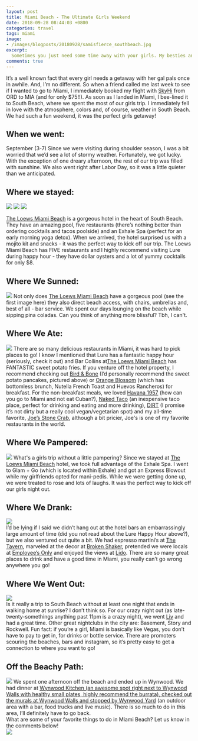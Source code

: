 ```yaml
---
layout: post
title: Miami Beach - The Ultimate Girls Weekend
date: 2018-09-28 08:44:03 +0800
categories: travel
tags: miami
image:
- /images/blogposts/20180928/samisfierce_southbeach.jpg
excerpt:
  Sometimes you just need some time away with your girls. My besties and I were craving some fun in the sun and there's no where better than South Beach!
comments: true
---
```

It’s a well known fact that every girl needs a getaway with her gal pals once in awhile. And, I’m no different. So when a friend called me last week to see if I wanted to go to Miami, I immediately booked my flight with <a href="https://flyskyhi.com/invited/samisfierce" target="blank">SkyHi</a> from ORD to MIA (and for only $75!!). As soon as I landed in Miami, I bee-lined it to South Beach, where we spent the most of our girls trip. I immediately fell in love with the atmosphere, colors and, of course, weather in South Beach. We had such a fun weekend, it was the perfect girls getaway!
<div class="small-space"></div>
<h2>When we went:</h2>
September (3-7)
Since we were visiting during shoulder season, I was a bit worried that we’d see a lot of stormy weather. Fortunately, we got lucky. With the exception of one dreary afternoon, the rest of our trip was filled with sunshine. We also went right after Labor Day, so it was a little quieter than we anticipated.
<div class="small-space"></div>

<h2>Where we stayed:</h2>
<div class="small-space"></div>
<img src="/images/blogposts/20180928/loewsmiami_cheeseboard.jpg">
<img src="/images/blogposts/20180928/samisfierce-loewsbalcony.jpg">
<img src="/images/blogposts/20180928/loews_doubleroom.jpg">
<div class="small-space"></div>

<a href="http://loews.io/samisfierce" target="blank">The Loews Miami Beach</a> is a  gorgeous hotel in the heart of South Beach. They have an amazing pool, five restaurants (there’s nothing better than ordering cocktails and tacos poolside) and an Exhale Spa (perfect for an early morning yoga detox). When we arrived, the hotel surprised us with a mojito kit and snacks - it was the perfect way to kick off our trip. The Loews Miami Beach has FIVE restaurants and I highly recommend visiting Lure during happy hour - they have dollar oysters and a lot of yummy cocktails for only $8.
<div class="small-space"></div>

<h2>Where We Sunned:</h2>
<div class="small-space"></div>
<img src="/images/blogposts/20180928/loewsmiami_beach.jpg">
Not only does <a href="http://loews.io/samisfierce" target="blank">The Loews Miami Beach</a> have a gorgeous pool (see the first image here) they also direct beach access, with chairs, umbrellas and, best of all - bar service. We spent our days lounging on the beach while sipping pina coladas. Can you think of anything more blissful? Tbh, I can't.
<div class="small-space"></div>

<h2>Where We Ate:</h2>
<img src="/images/blogposts/20180928/miami_birdandbone.jpg">
There are so many delicious restaurants in Miami, it was hard to pick places to go! I know I mentioned that Lure has a fantastic happy hour (seriously, check it out) and Bar Collins at<a href="http://loews.io/samisfierce" target="blank">The Loews Miami Beach</a> has FANTASTIC sweet potato fries. If you venture off the hotel property, I recommend checking out <a href="https://www.yelp.com/biz/bird-and-bone-miami-beach" target="blank">Bird & Bone</a> (I’d personally recommend the sweet potato pancakes, pictured above) or <a href="https://www.yelp.com/biz/orange-blossom-miami-beach?osq=Breakfast+%26+Brunch" target="blank">Orange Blossom</a> (which has bottomless brunch, Nutella French Toast and Huevos Rancheros) for breakfast. For the non-breakfast meals, we loved <a href="https://www.yelp.com/biz/havana-1957-miami-beach-9?osq=Restaurants" target="blank">Havana 1957</a> (how can you go to Miami and not eat Cuban?), <a href="https://www.yelp.com/biz/naked-taco-miami-beach?osq=Restaurants" target="blank">Naked Taco</a> (an inexpensive taco place, perfect for drinking and eating and more drinking), <a href="https://www.yelp.com/biz/dirt-miami" target="blank">DIRT</a> (I promise it’s not dirty but a really cool vegan/vegetarian spot) and my all-time favorite, <a href="https://www.yelp.com/biz/joes-stone-crab-miami-beach" target=blank">Joe’s Stone Crab</a>, although a bit pricier, Joe's is one of my favorite restaurants in the world.
<div class="small-space"></div>

<h2>Where We Pampered:</h2>
<img src="/images/blogposts/20180928/exhalespa_blowout.jpg">
What's a girls trip without a little pampering? Since we stayed at <a href="http://loews.io/samisfierce" target="blank">The Loews Miami Beach</a> hotel, we took full advantage of the Exhale Spa. I went to Glam + Go (which is located within Exhale) and got an Express Blowout while my girlfriends opted for mani-pedis. While we were getting done up, we were treated to rose and lots of laughs. It was the perfect way to kick off our girls night out.
<div class="small-space"></div>

<h2>Where We Drank:</h2>
<img src="/images/blogposts/20180928/mojito_time.gif">
<div></div>
I’d be lying if I said we didn’t hang out at the hotel bars an embarrassingly large amount of time (did you not read about the Lure Happy Hour above?), but we also ventured out quite a bit. We had espresso martini’s at <a href="https://www.yelp.com/biz/the-tavern-miami-beach" target="blank">The Tavern</a>, marveled at the decor at <a href="https://www.yelp.com/biz/broken-shaker-miami-miami-beach?osq=Restaurants" target="blank">Broken Shaker</a>, pretended we were locals at <a href="https://www.yelp.com/biz/employees-only-miami-beach" target="blank">Employee’s Only</a> and enjoyed the views at <a href="https://www.yelp.com/biz/lido-bayside-grill-miami-beach" target="blank">Lido</a>. There are so many great places to drink and have a good time in Miami, you really can’t go wrong anywhere you go!
<div class="small-space"></div>

<h2>Where We Went Out:</h2>
<img src="/images/blogposts/20180928/liv_nightclub.gif">
<div></div>
Is it really a trip to South Beach without at least one night that ends in walking home at sunrise? I don’t think so. For our crazy night out (as late-twenty-somethings anything past 11pm is a crazy night), we went <a href="https://www.yelp.com/biz/liv-miami-beach-4" target="blank">Liv</a> and had a great time. Other great nightclubs in the city are: Basement, Story and Rockwell. Fun fact: if you’re a girl, Miami is basically like Vegas, you don’t have to pay to get in, for drinks or bottle service. There are promoters scouring the beaches, bars and instagram, so it’s pretty easy to get a connection to where you want to go!
<div class="small-space"></div>

<h2>Off the Beachy Path:</h2>
<img src="/images/blogposts/20180928/samisfierce_wynwood.jpg">
We spent one afternoon off the beach and ended up in Wynwood. We had dinner at <a href="https://www.yelp.com/biz/wynwood-kitchen-and-bar-miami" target="blank">Wynwood Kitchen (an awesome spot right next to Wynwood Walls with healthy small plates, highly recommend the burrata), checked out the murals at Wynwood Walls and stopped by <a href="https://www.yelp.com/biz/the-wynwood-yard-miami?osq=the+yard" target="blank">Wynwood Yard</a> (an outdoor area with a bar, food trucks and live music). There is so much to do in this area, I’ll definitely have to go back.
<div class="space"></div>
What are some of your favorite things to do in Miami Beach? Let us know in the comments below!
<div class="space"></div>
<img src="/images/blogposts/20180928/miamibeach_samisfierce_girlsweekend.jpg">
